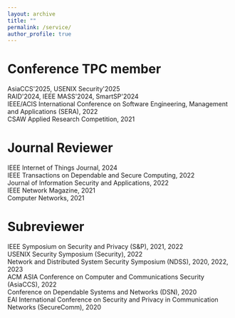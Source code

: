 ```yaml
---
layout: archive
title: ""
permalink: /service/
author_profile: true
---
```


Conference TPC member
======
AsiaCCS'2025, USENIX Security'2025 <br/>
RAID'2024, IEEE MASS'2024, SmartSP'2024 <br/>
IEEE/ACIS International Conference on Software Engineering, Management and Applications (SERA), 2022 <br/>
CSAW Applied Research Competition, 2021

Journal Reviewer
======
IEEE Internet of Things Journal, 2024 <br/>
IEEE Transactions on Dependable and Secure Computing, 2022 <br/>
Journal of Information Security and Applications, 2022 <br/>
IEEE Network Magazine, 2021 <br/>
Computer Networks, 2021

Subreviewer
======
IEEE Symposium on Security and Privacy (S&P), 2021, 2022 <br/>
USENIX Security Symposium (Security), 2022 <br/>
Network and Distributed System Security Symposium (NDSS), 2020, 2022, 2023 <br/>
ACM ASIA Conference on Computer and Communications Security (AsiaCCS), 2022 <br/>
Conference on Dependable Systems and Networks (DSN), 2020 <br/>
EAI International Conference on Security and Privacy in Communication Networks (SecureComm), 2020 <br/>

